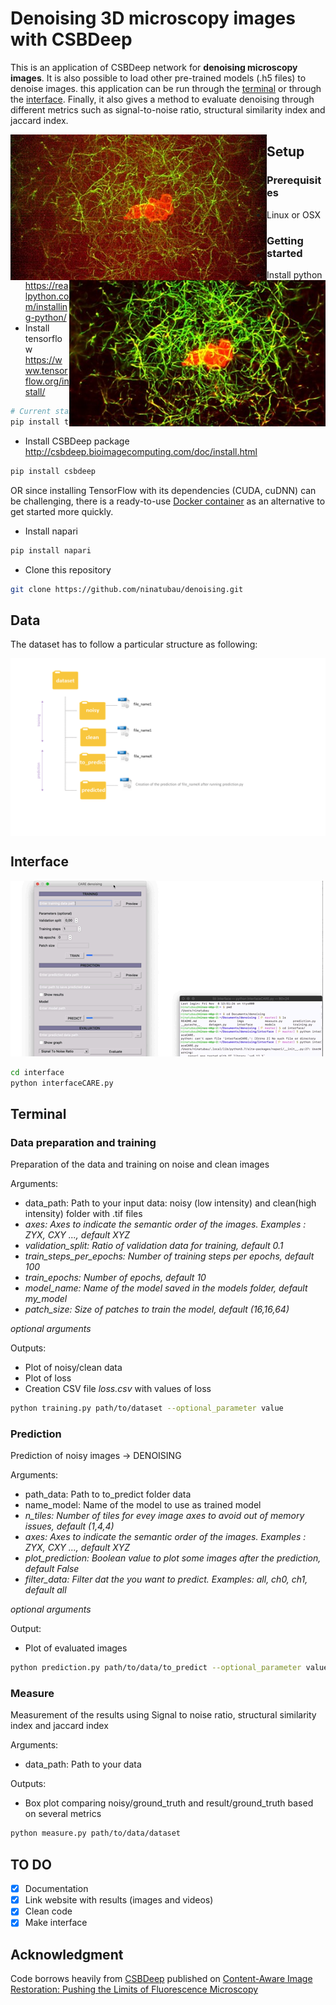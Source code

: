 # Denoising 3D microscopy images with CSBDeep

This is an application of CSBDeep network for **denoising microscopy images**. It is also possible to load other pre-trained models (.h5 files) to denoise images. this application can be run through the [terminal](#Command) or through the [interface](#Interface). Finally, it also gives a method to evaluate denoising through different metrics such as signal-to-noise ratio, structural similarity index and jaccard index.

<img src="imgs/noisy.jpg" width="410px" align="left" alt="Before denoising" title="Before denoising"/>
<img src="imgs/denoised.jpg" width="410px" align="right" alt="After denoising" title="After denoising"/>



## Setup

### Prerequisites
- Linux or OSX

### Getting started
- Install python https://realpython.com/installing-python/
- Install tensorflow https://www.tensorflow.org/install/
```bash
# Current stable release for CPU-only
pip install tensorflow 
```
- Install CSBDeep package http://csbdeep.bioimagecomputing.com/doc/install.html
```bash
pip install csbdeep 
```
OR
since installing TensorFlow with its dependencies (CUDA, cuDNN) can be challenging, there is a ready-to-use [Docker container](https://hub.docker.com/r/tboo/csbdeep_gpu_docker/) as an alternative to get started more quickly. 

- Install napari 
```bash
pip install napari 
```

- Clone this repository
```bash
git clone https://github.com/ninatubau/denoising.git
```
## Data

The dataset has to follow a particular structure as following:

<img src="imgs/dataset_structure.png" width="900px" align="center"/>

## Interface

![](interface.gif)

```bash
cd interface
python interfaceCARE.py
```

## Terminal 

### Data preparation and training

Preparation of the data and training on noise and clean images

Arguments:
- data_path: Path to your input data: noisy (low intensity) and clean(high intensity) folder with .tif files
- *axes: Axes to indicate the semantic order of the images. Examples : ZYX, CXY ..., default XYZ* 
- *validation_split: Ratio of validation data for training, default 0.1*
- *train_steps_per_epochs: Number of training steps per epochs, default 100*
- *train_epochs: Number of epochs, default 10*
- *model_name: Name of the model saved in the models folder, default my_model*
- *patch_size: Size of patches to train the model, default (16,16,64)*

*optional arguments*

Outputs: 
- Plot of noisy/clean data
- Plot of loss
- Creation CSV file *loss.csv* with values of loss

```bash
python training.py path/to/dataset --optional_parameter value
```

### Prediction

Prediction of noisy images -> DENOISING

Arguments:
- path_data: Path to to_predict folder data
- name_model: Name of the model to use as trained model 
- *n_tiles: Number of tiles for evey image axes to avoid out of memory issues, default (1,4,4)*
- *axes: Axes to indicate the semantic order of the images. Examples : ZYX, CXY ..., default XYZ*
- *plot_prediction: Boolean value to plot some images after the prediction, default False*
- *filter_data: Filter dat the you want to predict. Examples: all, ch0, ch1, default all*


*optional arguments*

Output:
- Plot of evaluated images

```bash
python prediction.py path/to/data/to_predict --optional_parameter value
```


### Measure

Measurement of the results using Signal to noise ratio, structural similarity index and jaccard index

Arguments:
- data_path: Path to your data

Outputs:
- Box plot comparing noisy/ground_truth and result/ground_truth based on several metrics

```bash
python measure.py path/to/data/dataset 
```

## TO DO
- [x] Documentation
- [x] Link website with results (images and videos)
- [x] Clean code
- [x] Make interface

## Acknowledgment

Code borrows heavily from [CSBDeep](https://github.com/CSBDeep/CSBDeep) published on [Content-Aware Image Restoration: Pushing the Limits of Fluorescence Microscopy](https://www.biorxiv.org/content/10.1101/236463v1)
